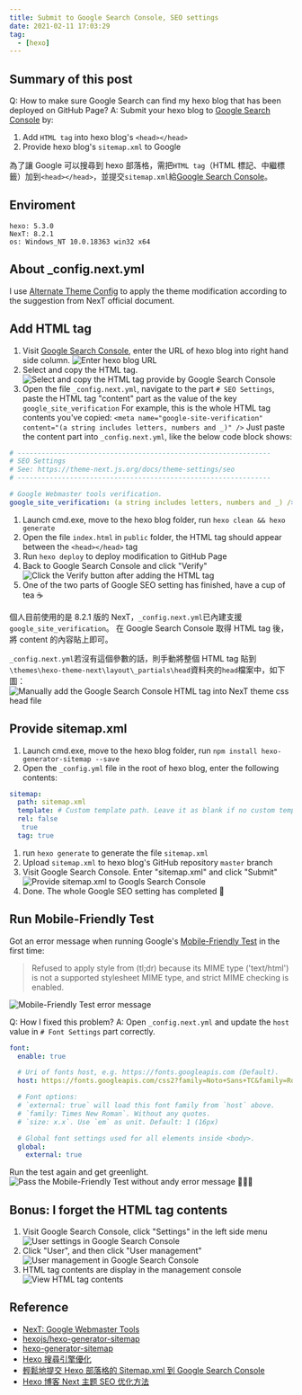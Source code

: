 ```yaml
---
title: Submit to Google Search Console, SEO settings
date: 2021-02-11 17:03:29
tag:
  - [hexo]
---
```


## Summary of this post

Q: How to make sure Google Search can find my hexo blog that has been deployed on GitHub Page?
A: Submit your hexo blog to [Google Search Console](https://search.google.com/search-console/welcome) by:

1. Add `HTML tag` into hexo blog's `<head></head>`
2. Provide hexo blog's `sitemap.xml` to Google

為了讓 Google 可以搜尋到 hexo 部落格，需把`HTML tag`（HTML 標記、中繼標籤）加到`<head></head>`，並提交`sitemap.xml`給[Google Search Console](https://search.google.com/search-console/welcome)。

## Enviroment

```
hexo: 5.3.0
NexT: 8.2.1
os: Windows_NT 10.0.18363 win32 x64
```

## About \_config.next.yml

I use [Alternate Theme Config](https://theme-next.js.org/docs/getting-started/configuration.html#config-name-yml) to apply the theme modification according to the suggestion from NexT official document.

## Add HTML tag

1. Visit [Google Search Console](https://search.google.com/search-console/welcome), enter the URL of hexo blog into right hand side column.
   ![Enter hexo blog URL](Enter-hexo-blog-URL-to-Google-Search-Console.png)
1. Select and copy the HTML tag.
   ![Select and copy the HTML tag provide by Google Search Console](Copy-HTML-tag.png)
1. Open the file `_config.next.yml`, navigate to the part `# SEO Settings`, paste the HTML tag "content" part as the value of the key `google_site_verification`
   For example, this is the whole HTML tag contents you've copied:
   `<meta name="google-site-verification" content="(a string includes letters, numbers and _)" />`
   Just paste the content part into `_config.next.yml`, like the below code block shows:

```yaml
# ---------------------------------------------------------------
# SEO Settings
# See: https://theme-next.js.org/docs/theme-settings/seo
# ---------------------------------------------------------------

# Google Webmaster tools verification.
google_site_verification: (a string includes letters, numbers and _) />
```

1. Launch cmd.exe, move to the hexo blog folder, run `hexo clean && hexo generate`
1. Open the file `index.html` in `public` folder, the HTML tag should appear between the `<head></head>` tag
1. Run `hexo deploy` to deploy modification to GitHub Page
1. Back to Google Search Console and click "Verify"
   ![Click the Verify button after adding the HTML tag](Verify-hexo-blog-after-adding-HTML-tag.png)
1. One of the two parts of Google SEO setting has finished, have a cup of tea ☕

個人目前使用的是 8.2.1 版的 NexT，`_config.next.yml`已內建支援`google_site_verification`。
在 Google Search Console 取得 HTML tag 後，將 content 的內容貼上即可。

`_config.next.yml`若沒有這個參數的話，則手動將整個 HTML tag 貼到`\themes\hexo-theme-next\layout\_partials\head`資料夾的`head`檔案中，如下圖：
![Manually add the Google Search Console HTML tag into NexT theme css head file](Manually-add-HTML-tag-to-NexT-theme.png)

## Provide sitemap.xml

1. Launch cmd.exe, move to the hexo blog folder, run `npm install hexo-generator-sitemap --save`
1. Open the `_config.yml` file in the root of hexo blog, enter the following contents:

```yaml
sitemap:
  path: sitemap.xml
  template: # Custom template path. Leave it as blank if no custom template is used
  rel: false
   true
  tag: true
```

1. run `hexo generate` to generate the file `sitemap.xml`
1. Upload `sitemap.xml` to hexo blog's GitHub repository `master` branch
1. Visit Google Search Console. Enter "sitemap.xml" and click "Submit"
   ![Provide sitemap.xml to Googls Search Console](Submit-sitemap.png)
1. Done. The whole Google SEO setting has completed 🎉

## Run Mobile-Friendly Test

Got an error message when running Google's [Mobile-Friendly Test](https://search.google.com/test/mobile-friendly) in the first time:

> Refused to apply style from (tl;dr) because its MIME type ('text/html') is not a supported stylesheet MIME type, and strict MIME checking is enabled.

![Mobile-Friendly Test error message](Mobile-Friendly-Test-error-message.png)

Q: How I fixed this problem?
A: Open `_config.next.yml` and update the `host` value in `# Font Settings` part correctly.

```yaml
font:
  enable: true

  # Uri of fonts host, e.g. https://fonts.googleapis.com (Default).
  host: https://fonts.googleapis.com/css2?family=Noto+Sans+TC&family=Roboto&display=swap

  # Font options:
  # `external: true` will load this font family from `host` above.
  # `family: Times New Roman`. Without any quotes.
  # `size: x.x`. Use `em` as unit. Default: 1 (16px)

  # Global font settings used for all elements inside <body>.
  global:
    external: true
```

Run the test again and get greenlight.
![Pass the Mobile-Friendly Test without andy error message](Pass-Mobile-Friendly-Test.png)
🎉🎉🎉

## Bonus: I forget the HTML tag contents

1. Visit Google Search Console, click "Settings" in the left side menu
   ![User settings in Google Search Console](User-setting.png)
1. Click "User", and then click "User management"
   ![User management in Google Search Console](User-setting-user-management.png)
1. HTML tag contents are display in the management console
   ![View HTML tag contents](View-HTML-tag-contents.png)

## Reference

- [NexT: Google Webmaster Tools](https://theme-next.js.org/docs/theme-settings/seo#Google-Webmaster-Tools)
- [hexojs/hexo-generator-sitemap](https://github.com/hexojs/hexo-generator-sitemap)
- [hexo-generator-sitemap](https://brooke01.github.io/tecblog/2020/04/26/hexo-generator-sitemap/)
- [Hexo 搜尋引擎優化](https://hsiangfeng.github.io/hexo/20190514/2072033203/)
- [輕鬆地提交 Hexo 部落格的 Sitemap.xml 到 Google Search Console](https://askie.today/upload-sitemap-google-search-console-seo-hexo-blog/)
- [Hexo 博客 Next 主题 SEO 优化方法](https://hoxis.github.io/Hexo+Next%20SEO%E4%BC%98%E5%8C%96.html)
